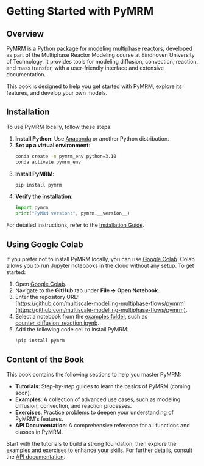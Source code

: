 # Getting Started with PyMRM

## Overview

PyMRM is a Python package for modeling multiphase reactors, developed as part of the Multiphase Reactor Modeling course at Eindhoven University of Technology. It provides tools for modeling diffusion, convection, reaction, and mass transfer, with a user-friendly interface and extensive documentation.

This book is designed to help you get started with PyMRM, explore its features, and develop your own models.

## Installation

To use PyMRM locally, follow these steps:

1. **Install Python**: Use [Anaconda](https://www.anaconda.com/products/distribution) or another Python distribution.
2. **Set up a virtual environment**:
   ```sh
   conda create -n pymrm_env python=3.10
   conda activate pymrm_env
   ```
3. **Install PyMRM**:
   ```sh
   pip install pymrm
   ```
4. **Verify the installation**:
   ```python
   import pymrm
   print("PyMRM version:", pymrm.__version__)
   ```

For detailed instructions, refer to the [Installation Guide](../../pymrm/docs/installation.md).

## Using Google Colab

If you prefer not to install PyMRM locally, you can use [Google Colab](https://colab.research.google.com/). Colab allows you to run Jupyter notebooks in the cloud without any setup. To get started:

1. Open [Google Colab](https://colab.research.google.com/).
2. Navigate to the **GitHub** tab under **File → Open Notebook**.
3. Enter the repository URL:  
   [https://github.com/multiscale-modelling-multiphase-flows/pymrm](https://github.com/multiscale-modelling-multiphase-flows/pymrm).
4. Select a notebook from the [examples folder](https://github.com/multiscale-modelling-multiphase-flows/pymrm/tree/main/examples), such as [counter_diffusion_reaction.ipynb](https://github.com/multiscale-modelling-multiphase-flows/pymrm/blob/main/examples/counter_diffusion_reaction.ipynb).
5. Add the following code cell to install PyMRM:
   ```python
   !pip install pymrm
   ```

## Content of the Book

This book contains the following sections to help you master PyMRM:

- **Tutorials**: Step-by-step guides to learn the basics of PyMRM (coming soon).
- **Examples**: A collection of advanced use cases, such as modeling diffusion, convection, and reaction processes.
- **Exercises**: Practice problems to deepen your understanding of PyMRM's features.
- **API Documentation**: A comprehensive reference for all functions and classes in PyMRM.

Start with the tutorials to build a strong foundation, then explore the examples and exercises to enhance your skills. For further details, consult the [API documentation](../api/api.rst).